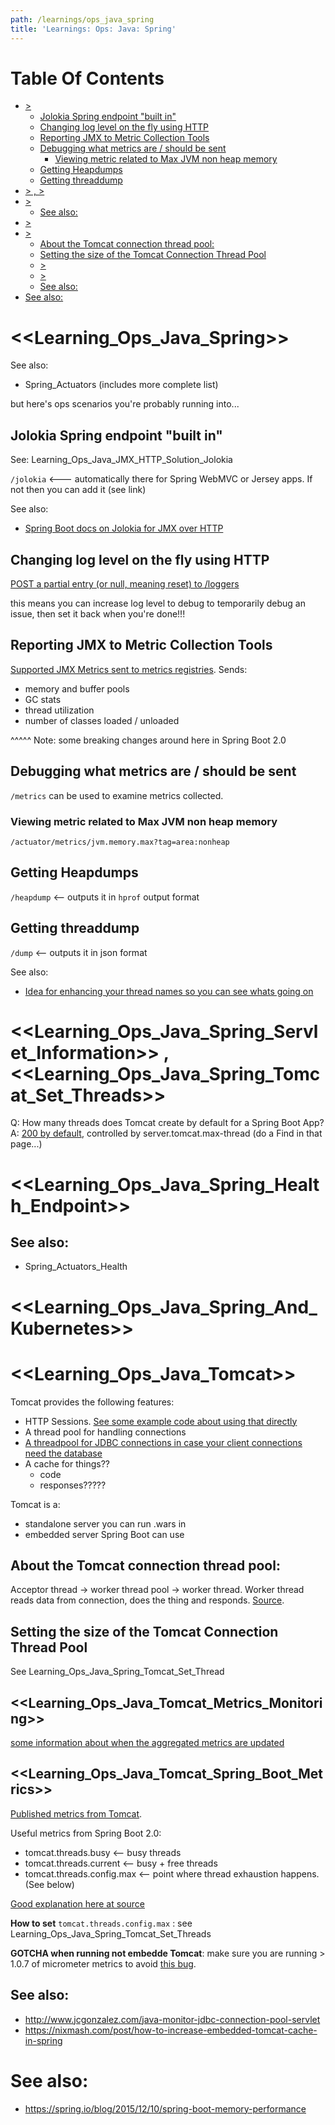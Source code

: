 ```yaml
---
path: /learnings/ops_java_spring
title: 'Learnings: Ops: Java: Spring'
---
```

# Table Of Contents

<!-- toc -->

- [>](#)
  * [Jolokia Spring endpoint "built in"](#jolokia-spring-endpoint-built-in)
  * [Changing log level on the fly using HTTP](#changing-log-level-on-the-fly-using-http)
  * [Reporting JMX to Metric Collection Tools](#reporting-jmx-to-metric-collection-tools)
  * [Debugging what metrics are / should be sent](#debugging-what-metrics-are--should-be-sent)
    + [Viewing metric related to Max JVM non heap memory](#viewing-metric-related-to-max-jvm-non-heap-memory)
  * [Getting Heapdumps](#getting-heapdumps)
  * [Getting threaddump](#getting-threaddump)
- [> , >](#--)
- [>](#)
  * [See also:](#see-also)
- [>](#)
- [>](#)
  * [About the Tomcat connection thread pool:](#about-the-tomcat-connection-thread-pool)
  * [Setting the size of the Tomcat Connection Thread Pool](#setting-the-size-of-the-tomcat-connection-thread-pool)
  * [>](#)
  * [>](#)
  * [See also:](#see-also-1)
- [See also:](#see-also-2)

<!-- tocstop -->

# <<Learning_Ops_Java_Spring>>

See also:

  * Spring_Actuators  (includes more complete list)

but here's ops scenarios you're probably running into...


## Jolokia Spring endpoint "built in"

See: Learning_Ops_Java_JMX_HTTP_Solution_Jolokia

`/jolokia`  <--- automatically there for Spring WebMVC or Jersey apps. If not then you can add it (see link)

See also:

  * [Spring Boot docs on Jolokia for JMX over HTTP](https://docs.spring.io/spring-boot/docs/current/reference/html/production-ready-jmx.html#production-ready-jolokia)


## Changing log level on the fly using HTTP

[POST a partial entry (or null, meaning reset) to /loggers](https://docs.spring.io/spring-boot/docs/current/reference/html/production-ready-loggers.html)

this means you can increase log level to debug to temporarily debug an issue, then set it back when you're done!!!

## Reporting JMX to Metric Collection Tools

[Supported JMX Metrics sent to metrics registries](https://docs.spring.io/spring-boot/docs/current/reference/html/production-ready-metrics.html#production-ready-metrics-meter). Sends:

  * memory and buffer pools
  * GC stats
  * thread utilization
  * number of classes loaded / unloaded

^^^^^ Note: some breaking changes around here in Spring Boot 2.0

## Debugging what metrics are / should be sent

`/metrics` can be used to examine metrics collected.

### Viewing metric related to Max JVM non heap memory

`/actuator/metrics/jvm.memory.max?tag=area:nonheap`

## Getting Heapdumps

`/heapdump` <-- outputs it in `hprof` output format

## Getting threaddump

`/dump`  <-- outputs it in json format

See also:

  * [Idea for enhancing your thread names so you can see whats going on](https://moelholm.com/2016/08/15/spring-boot-enhance-your-threaddumps/)

# <<Learning_Ops_Java_Spring_Servlet_Information>> , <<Learning_Ops_Java_Spring_Tomcat_Set_Threads>>

Q: How many threads does Tomcat create by default for a Spring Boot App?
A: [200 by default](https://docs.spring.io/spring-boot/docs/current/reference/html/common-application-properties.html), controlled by server.tomcat.max-thread (do a Find in that page...)



# <<Learning_Ops_Java_Spring_Health_Endpoint>>

## See also:

  * Spring_Actuators_Health

# <<Learning_Ops_Java_Spring_And_Kubernetes>>

# <<Learning_Ops_Java_Tomcat>>

Tomcat provides the following features:

  * HTTP Sessions. [See some example code about using that directly](https://www.oxxus.net/tutorials/tomcat/persistent-sessions)
  * A thread pool for handling connections
  * [A threadpool for JDBC connections in case your client connections need the database](https://blog.zenika.com/2013/01/30/using-tomcat-jdbc-connection-pool-in-a-standalone-environment/)
  * A cache for things??
    - code
    - responses?????

Tomcat is a:

  * standalone server you can run .wars in
  * embedded server Spring Boot can use

## About the Tomcat connection thread pool:

Acceptor thread -> worker thread pool -> worker thread. Worker thread reads data from connection, does the thing and responds. [Source](https://medium.com/netflix-techblog/tuning-tomcat-for-a-high-throughput-fail-fast-system-e4d7b2fc163f).

## Setting the size of the Tomcat Connection Thread Pool

See Learning_Ops_Java_Spring_Tomcat_Set_Thread

## <<Learning_Ops_Java_Tomcat_Metrics_Monitoring>>

[some information about when the aggregated metrics are updated](https://docs.oracle.com/cd/E73210_01/EMASM/GUID-2BC1C083-EC80-4E10-B6DE-EAA6C74B8959.htm#EMASM34238)


## <<Learning_Ops_Java_Tomcat_Spring_Boot_Metrics>>

[Published metrics from Tomcat](https://github.com/micrometer-metrics/micrometer/blob/master/micrometer-core/src/main/java/io/micrometer/core/instrument/binder/tomcat/TomcatMetrics.java).

Useful metrics from Spring Boot 2.0:

  * tomcat.threads.busy        <-- busy threads
  * tomcat.threads.current     <-- busy + free threads
  * tomcat.threads.config.max  <-- point where thread exhaustion happens. (See below)

[Good explanation here at source](https://stackoverflow.com/a/41578938/224334)

**How to set** `tomcat.threads.config.max` : see Learning_Ops_Java_Spring_Tomcat_Set_Threads

**GOTCHA when running not embedde Tomcat**: make sure you are running > 1.0.7 of micrometer metrics to avoid [this bug](https://github.com/micrometer-metrics/micrometer/issues/835).

## See also:

  * http://www.jcgonzalez.com/java-monitor-jdbc-connection-pool-servlet
  * https://nixmash.com/post/how-to-increase-embedded-tomcat-cache-in-spring


# See also:

  * https://spring.io/blog/2015/12/10/spring-boot-memory-performance



